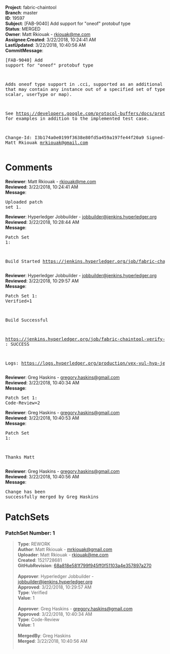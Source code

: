 <strong>Project</strong>: fabric-chaintool</br><strong>Branch</strong>: master<br><strong>ID</strong>: 19597<br><strong>Subject</strong>: [FAB-9040] Add support for "oneof" protobuf type<br><strong>Status</strong>: MERGED<br><strong>Owner</strong>: Matt Rkiouak - rkiouak@me.com<br><strong>Assignee</strong>:<strong>Created</strong>: 3/22/2018, 10:24:41 AM<br><strong>LastUpdated</strong>: 3/22/2018, 10:40:56 AM<br><strong>CommitMessage</strong>:<br><pre>[FAB-9040] Add support for "oneof" protobuf type

Adds oneof type support in .cci, supported as an additional .bnf
type that may contain any instance out of a specified set of types
(either scalar, userType or map).

See https://developers.google.com/protocol-buffers/docs/proto#oneof
for examples in addition to the implemented test case.

Change-Id: I3b174a0e0199f3638e80fd5a459a197fe44f20a9
Signed-off-by: Matt Rkiouak <mrkiouak@gmail.com>
</pre><h1>Comments</h1><strong>Reviewer</strong>: Matt Rkiouak - rkiouak@me.com<br><strong>Reviewed</strong>: 3/22/2018, 10:24:41 AM<br><strong>Message</strong>: <pre>Uploaded patch set 1.</pre><strong>Reviewer</strong>: Hyperledger Jobbuilder - jobbuilder@jenkins.hyperledger.org<br><strong>Reviewed</strong>: 3/22/2018, 10:28:44 AM<br><strong>Message</strong>: <pre>Patch Set 1:

Build Started https://jenkins.hyperledger.org/job/fabric-chaintool-verify-x86_64/98/</pre><strong>Reviewer</strong>: Hyperledger Jobbuilder - jobbuilder@jenkins.hyperledger.org<br><strong>Reviewed</strong>: 3/22/2018, 10:29:57 AM<br><strong>Message</strong>: <pre>Patch Set 1: Verified+1

Build Successful 

https://jenkins.hyperledger.org/job/fabric-chaintool-verify-x86_64/98/ : SUCCESS

Logs: https://logs.hyperledger.org/production/vex-yul-hyp-jenkins-3/fabric-chaintool-verify-x86_64/98</pre><strong>Reviewer</strong>: Greg Haskins - gregory.haskins@gmail.com<br><strong>Reviewed</strong>: 3/22/2018, 10:40:34 AM<br><strong>Message</strong>: <pre>Patch Set 1: Code-Review+2</pre><strong>Reviewer</strong>: Greg Haskins - gregory.haskins@gmail.com<br><strong>Reviewed</strong>: 3/22/2018, 10:40:53 AM<br><strong>Message</strong>: <pre>Patch Set 1:

Thanks Matt</pre><strong>Reviewer</strong>: Greg Haskins - gregory.haskins@gmail.com<br><strong>Reviewed</strong>: 3/22/2018, 10:40:56 AM<br><strong>Message</strong>: <pre>Change has been successfully merged by Greg Haskins</pre><h1>PatchSets</h1><h3>PatchSet Number: 1</h3><blockquote><strong>Type</strong>: REWORK<br><strong>Author</strong>: Matt Rkiouak - mrkiouak@gmail.com<br><strong>Uploader</strong>: Matt Rkiouak - rkiouak@me.com<br><strong>Created</strong>: 1521728681<br><strong>GitHubRevision</strong>: [68a818e581f799f945ff0f51103a4e357897a270](https://github.com/hyperledger/fabric-chaintool/commit/68a818e581f799f945ff0f51103a4e357897a270)<br><br><strong>Approver</strong>: Hyperledger Jobbuilder - jobbuilder@jenkins.hyperledger.org<br><strong>Approved</strong>: 3/22/2018, 10:29:57 AM<br><strong>Type</strong>: Verified<br><strong>Value</strong>: 1<br><br><strong>Approver</strong>: Greg Haskins - gregory.haskins@gmail.com<br><strong>Approved</strong>: 3/22/2018, 10:40:34 AM<br><strong>Type</strong>: Code-Review<br><strong>Value</strong>: 1<br><br><strong>MergedBy</strong>: Greg Haskins<br><strong>Merged</strong>: 3/22/2018, 10:40:56 AM<br><br></blockquote>